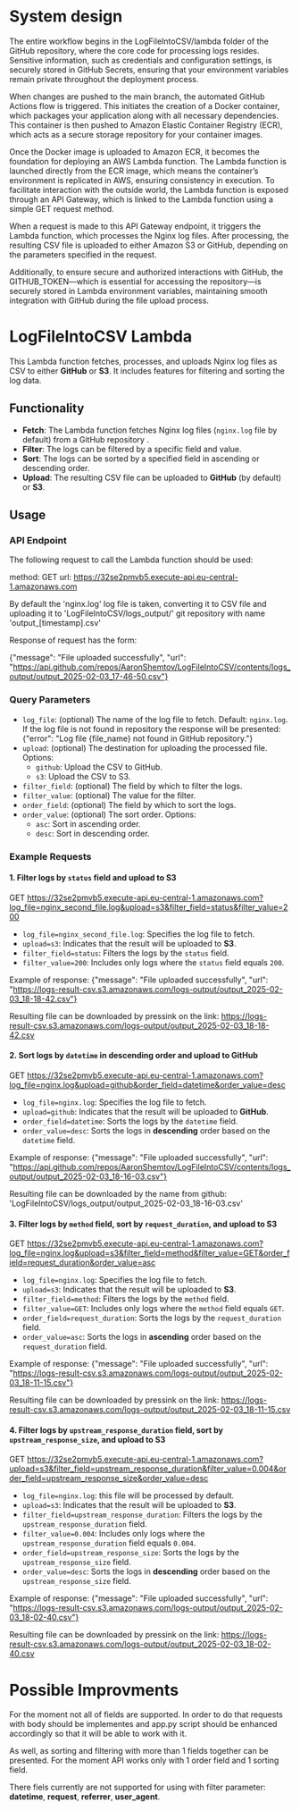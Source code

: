 # System design

The entire workflow begins in the LogFileIntoCSV/lambda folder of the GitHub repository, where the core code for processing logs resides. Sensitive information, such as credentials and configuration settings, is securely stored in GitHub Secrets, ensuring that your environment variables remain private throughout the deployment process.

When changes are pushed to the main branch, the automated GitHub Actions flow is triggered. This initiates the creation of a Docker container, which packages your application along with all necessary dependencies. This container is then pushed to Amazon Elastic Container Registry (ECR), which acts as a secure storage repository for your container images.

Once the Docker image is uploaded to Amazon ECR, it becomes the foundation for deploying an AWS Lambda function. The Lambda function is launched directly from the ECR image, which means the container’s environment is replicated in AWS, ensuring consistency in execution. To facilitate interaction with the outside world, the Lambda function is exposed through an API Gateway, which is linked to the Lambda function using a simple GET request method.

When a request is made to this API Gateway endpoint, it triggers the Lambda function, which processes the Nginx log files. After processing, the resulting CSV file is uploaded to either Amazon S3 or GitHub, depending on the parameters specified in the request.

Additionally, to ensure secure and authorized interactions with GitHub, the GITHUB_TOKEN—which is essential for accessing the repository—is securely stored in Lambda environment variables, maintaining smooth integration with GitHub during the file upload process.

# LogFileIntoCSV Lambda

This Lambda function fetches, processes, and uploads Nginx log files as CSV to either **GitHub** or **S3**. It includes features for filtering and sorting the log data.

## Functionality
- **Fetch**: The Lambda function fetches Nginx log files (`nginx.log` file by default) from a GitHub repository .
- **Filter**: The logs can be filtered by a specific field and value.
- **Sort**: The logs can be sorted by a specified field in ascending or descending order.
- **Upload**: The resulting CSV file can be uploaded to **GitHub** (by default) or **S3**.

## Usage

### API Endpoint

The following request to call the Lambda function should be used:

method: GET
url: https://32se2pmvb5.execute-api.eu-central-1.amazonaws.com

By default the 'nginx.log' log file is taken, converting it to CSV file and uploading it to 'LogFileIntoCSV/logs_output/' git repository with name 'output_[timestamp].csv'

Response of request has the form:

{"message": "File uploaded successfully", "url": "https://api.github.com/repos/AaronShemtov/LogFileIntoCSV/contents/logs_output/output_2025-02-03_17-46-50.csv"}

### Query Parameters

- `log_file`: (optional) The name of the log file to fetch. Default: `nginx.log`.
 If the log file is not found in repository the response will be presented:
 {"error": "Log file {file_name} not found in GitHub repository."}
- `upload`: (optional) The destination for uploading the processed file. Options:
  - `github`: Upload the CSV to GitHub.
  - `s3`: Upload the CSV to S3.
- `filter_field`: (optional) The field by which to filter the logs.
- `filter_value`: (optional) The value for the filter.
- `order_field`: (optional) The field by which to sort the logs.
- `order_value`: (optional) The sort order. Options:
  - `asc`: Sort in ascending order.
  - `desc`: Sort in descending order.

### Example Requests

#### 1. Filter logs by `status` field and upload to S3

GET
https://32se2pmvb5.execute-api.eu-central-1.amazonaws.com?log_file=nginx_second_file.log&upload=s3&filter_field=status&filter_value=200

- `log_file=nginx_second_file.log`: Specifies the log file to fetch.
- `upload=s3`: Indicates that the result will be uploaded to **S3**.
- `filter_field=status`: Filters the logs by the `status` field.
- `filter_value=200`: Includes only logs where the `status` field equals `200`.

Example of response: {"message": "File uploaded successfully", "url": "https://logs-result-csv.s3.amazonaws.com/logs-output/output_2025-02-03_18-18-42.csv"}

Resulting file can be downloaded by pressink on the link:
https://logs-result-csv.s3.amazonaws.com/logs-output/output_2025-02-03_18-18-42.csv

#### 2. Sort logs by `datetime` in descending order and upload to GitHub

GET
https://32se2pmvb5.execute-api.eu-central-1.amazonaws.com?log_file=nginx.log&upload=github&order_field=datetime&order_value=desc

- `log_file=nginx.log`: Specifies the log file to fetch.
- `upload=github`: Indicates that the result will be uploaded to **GitHub**.
- `order_field=datetime`: Sorts the logs by the `datetime` field.
- `order_value=desc`: Sorts the logs in **descending** order based on the `datetime` field.

Example of response: {"message": "File uploaded successfully", "url": "https://api.github.com/repos/AaronShemtov/LogFileIntoCSV/contents/logs_output/output_2025-02-03_18-16-03.csv"}

Resulting file can be downloaded by the name from github:
'LogFileIntoCSV/logs_output/output_2025-02-03_18-16-03.csv'


#### 3. Filter logs by `method` field, sort by `request_duration`, and upload to S3

GET
https://32se2pmvb5.execute-api.eu-central-1.amazonaws.com?log_file=nginx.log&upload=s3&filter_field=method&filter_value=GET&order_field=request_duration&order_value=asc

- `log_file=nginx.log`: Specifies the log file to fetch.
- `upload=s3`: Indicates that the result will be uploaded to **S3**.
- `filter_field=method`: Filters the logs by the `method` field.
- `filter_value=GET`: Includes only logs where the `method` field equals `GET`.
- `order_field=request_duration`: Sorts the logs by the `request_duration` field.
- `order_value=asc`: Sorts the logs in **ascending** order based on the `request_duration` field.

Example of response: {"message": "File uploaded successfully", "url": "https://logs-result-csv.s3.amazonaws.com/logs-output/output_2025-02-03_18-11-15.csv"}

Resulting file can be downloaded by pressink on the link:
https://logs-result-csv.s3.amazonaws.com/logs-output/output_2025-02-03_18-11-15.csv

#### 4. Filter logs by `upstream_response_duration` field, sort by `upstream_response_size`, and upload to S3

GET
https://32se2pmvb5.execute-api.eu-central-1.amazonaws.com?upload=s3&filter_field=upstream_response_duration&filter_value=0.004&order_field=upstream_response_size&order_value=desc

- `log_file=nginx.log`: this file will be processed by default.
- `upload=s3`: Indicates that the result will be uploaded to **S3**.
- `filter_field=upstream_response_duration`: Filters the logs by the `upstream_response_duration` field.
- `filter_value=0.004`: Includes only logs where the `upstream_response_duration` field equals `0.004`.
- `order_field=upstream_response_size`: Sorts the logs by the `upstream_response_size` field.
- `order_value=desc`: Sorts the logs in **descending** order based on the `upstream_response_size` field.

Example of response: {"message": "File uploaded successfully", "url": "https://logs-result-csv.s3.amazonaws.com/logs-output/output_2025-02-03_18-02-40.csv"}

Resulting file can be downloaded by pressink on the link:
https://logs-result-csv.s3.amazonaws.com/logs-output/output_2025-02-03_18-02-40.csv


# Possible Improvments

For the moment not all of fields are supported. In order to do that requests with body should be implementes and app.py script should be enhanced accordingly so that it will be able to work with it.

As well, as sorting and filtering with more than 1 fields together can be presented. For the moment API works only with 1 order field and 1 sorting field.

There fiels currently are not supported for using with filter parameter: **datetime**, **request**, **referrer**, **user_agent**. 